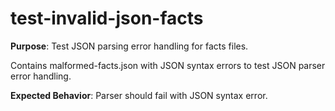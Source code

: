 # test-invalid-json-facts

**Purpose**: Test JSON parsing error handling for facts files.

Contains malformed-facts.json with JSON syntax errors to test JSON parser error handling.

**Expected Behavior**: Parser should fail with JSON syntax error.
